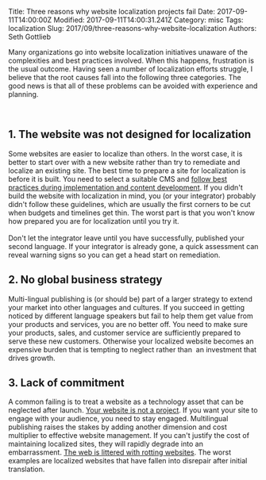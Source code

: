 Title: Three reasons why website localization projects fail
Date: 2017-09-11T14:00:00Z
Modified: 2017-09-11T14:00:31.241Z
Category: misc
Tags: localization
Slug: 2017/09/three-reasons-why-website-localization
Authors: Seth Gottlieb

Many organizations go into website localization initiatives unaware of the complexities and best practices involved. When this happens, frustration is the usual outcome. Having seen a number of localization efforts struggle, I believe that the root causes fall into the following three categories. The good news is that all of these problems can be avoided with experience and planning.  

<div>
<div>
<br/></div>
<h2>
1. The website was not designed for localization</h2>
<div>
Some websites are easier to localize than others. In the worst case, it is better to start over with a new website rather than try to remediate and localize an existing site. The best time to prepare a site for localization is before it is built. You need to select a suitable CMS and <a href="http://content.lionbridge.com/planning-for-localization/">follow best practices during implementation and content development</a>. If you didn't build the website with localization in mind, you (or your integrator) probably didn't follow these guidelines, which are usually the first corners to be cut when budgets and timelines get thin. The worst part is that you won't know how prepared you are for localization until you try it.<br/>
<br/>
Don't let the integrator leave until you have successfully, published your second language. If your integrator is already gone, a quick assessment can reveal warning signs so you can get a head start on remediation.</div>
<h2>
2. No global business strategy</h2>
<div>
Multi-lingual publishing is (or should be) part of a larger strategy to extend your market into other languages and cultures. If you succeed in getting noticed by different language speakers but fail to help them get value from your products and services, you are no better off. You need to make sure your products, sales, and customer service are sufficiently prepared to serve these new customers. Otherwise your localized website becomes an expensive burden that is tempting to neglect rather than &nbsp;an investment that drives growth.</div>
<h2>
3. Lack of commitment</h2>
<div>
A common failing is to treat a website as a technology asset that can be neglected after launch. <a href="http://www.contenthere.net/2010/06/jeff-cram-your-website-is-not-project.html">Your website is not a project</a>. If you want your site to engage with your audience, you need to stay engaged. Multilingual publishing raises the stakes by adding another dimension and cost multiplier to effective website management. If you can't justify the cost of maintaining localized sites, they will rapidly degrade into an embarrassment. <a href="http://www.contenthere.net/2013/04/portfolio-rot.html">The web is littered with rotting websites</a>. The worst examples are localized websites that have fallen into disrepair after initial translation.</div>
<div>
<br/></div>
<div>
<br/></div>
<div>
<br/></div>
<div>
<br/>
<br/></div>
</div>
